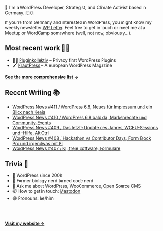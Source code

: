 👋 I'm a WordPress Developer, Strategist, and Climate Activist based in Germany. 🇪🇺

If you're from Germany and interested in WordPress, you might know my weekly newsletter [WP Letter](https://wpletter.de/). Feel free to get in touch or meet me at a Meetup or WordCamp somewhere (well, not now, obviously...).


## Most recent work 👷‍♂️

- 👨‍💻 [Pluginkollektiv](https://github.com/pluginkollektiv) – Privacy first WordPress Plugins
- 🖌️ [KrautPress](https://kraut.press) – A european WordPress Magazine

**[See the more comprehensive list &rarr;](https://simonkraft.com/what-i-do)**


## Recent Writing 📚

<!-- BLOG-POST-LIST:START -->
- [WordPress News #411 / WordPress 6.8, Neues für Impressum und ein Blick nach Kenia](https://feed.kraut.press/link/14399/17012050/411)
- [WordPress News #410 / WordPress 6.8 bald da, Markenrechte und Community-Events](https://feed.kraut.press/link/14399/17005508/410)
- [WordPress News #409 / Das letzte Update des Jahres, WCEU-Sessions und -Hilfe, Alt Ctrl](https://feed.kraut.press/link/14399/17000369/409)
- [WordPress News #408 / Hackathon vs Contributor Days, Form Block Pro und irgendwas mit KI](https://feed.kraut.press/link/14399/16995396/408)
- [WordPress News #407 / KI, freie Software, Formulare](https://feed.kraut.press/link/14399/16990309/407)
<!-- BLOG-POST-LIST:END -->


## Trivia 🤪

- 👴 WordPress since 2008
- 🌱 Former biology nerd turned code nerd
- 💬 Ask me about WordPress, WooCommerce, Open Source CMS
- 📫 How to get in touch: [Mastodon](https://dewp.space/@simon)
- 😄 Pronouns: he/him

<br/><br/><br/>
**[Visit my website &rarr;](https://simonkraft.com/hi)**